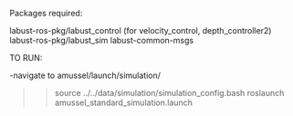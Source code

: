 Packages required:

labust-ros-pkg/labust_control (for velocity_control, depth_controller2)
labust-ros-pkg/labust_sim
labust-common-msgs



TO RUN:

-navigate to amussel/launch/simulation/

>> source ../../data/simulation/simulation_config.bash
>> roslaunch amussel_standard_simulation.launch 


